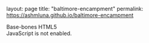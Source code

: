 layout: page
title: "baltimore-encampment"
permalink: https://ashmluna.github.io/baltimore-encampment

<!doctype html>

<html lang="en">

  <head>
    <meta charset="utf-8">
    <meta name="viewport" content="width=device-width, initial-scale=1">
    <title>Baltimore Encampment</title>
    <!-- You may want to add other icon formats and sizes, but have this at the least: -->
  </head>

  <body>
    <main>
      Base-bones HTML5
    </main>
    <script src="your.js"></script>
    <noscript>
      <!-- Optional, place it wherever it makes sense -->
      JavaScript is not enabled.
    </noscript>
  </body>

</html>
